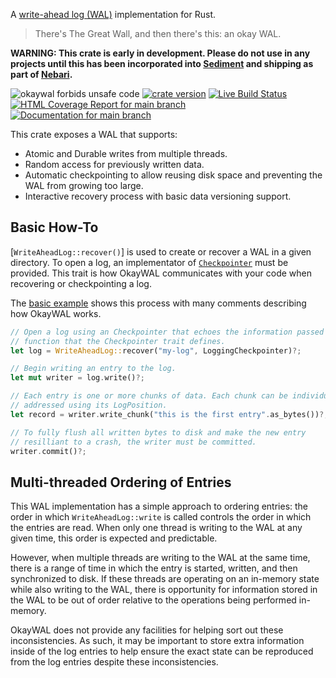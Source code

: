 A [write-ahead log (WAL)](https://en.wikipedia.org/wiki/Write-ahead_logging)
implementation for Rust.

> There's The Great Wall, and then there's this: an okay WAL.

**WARNING: This crate is early in development. Please do not use in any projects
until this has been incorporated into
[Sediment](https://github.com/khonsulabs/sediment) and shipping as part of
[Nebari](https://github.com/khonsulabs/nebari).**

![okaywal forbids unsafe code](https://img.shields.io/badge/unsafe-forbid-success)
[![crate version](https://img.shields.io/crates/v/okaywal.svg)](https://crates.io/crates/okaywal)
[![Live Build Status](https://img.shields.io/github/workflow/status/khonsulabs/okaywal/Tests/main)](https://github.com/khonsulabs/okaywal/actions?query=workflow:Tests)
[![HTML Coverage Report for `main` branch](https://khonsulabs.github.io/okaywal/coverage/badge.svg)](https://khonsulabs.github.io/okaywal/coverage/)
[![Documentation for `main` branch](https://img.shields.io/badge/docs-main-informational)](https://khonsulabs.github.io/okaywal/main/okaywal/)

This crate exposes a WAL that supports:

- Atomic and Durable writes from multiple threads.
- Random access for previously written data.
- Automatic checkpointing to allow reusing disk space and
  preventing the WAL from growing too large.
- Interactive recovery process with basic data versioning support.

## Basic How-To

[`WriteAheadLog::recover()`] is used to create or recover a WAL in a given
directory. To open a log, an implementator of [`Checkpointer`](Checkpointer)
must be provided. This trait is how OkayWAL communicates with your code when
recovering or checkpointing a log.

The [basic example][basic-example] shows this process with many comments
describing how OkayWAL works.

```rust
// Open a log using an Checkpointer that echoes the information passed into each
// function that the Checkpointer trait defines.
let log = WriteAheadLog::recover("my-log", LoggingCheckpointer)?;

// Begin writing an entry to the log.
let mut writer = log.write()?;

// Each entry is one or more chunks of data. Each chunk can be individually
// addressed using its LogPosition.
let record = writer.write_chunk("this is the first entry".as_bytes())?;

// To fully flush all written bytes to disk and make the new entry
// resilliant to a crash, the writer must be committed.
writer.commit()?;
```

## Multi-threaded Ordering of Entries

This WAL implementation has a simple approach to ordering entries: the order in
which `WriteAheadLog::write` is called controls the order in which the entries
are read. When only one thread is writing to the WAL at any given time, this
order is expected and predictable.

However, when multiple threads are writing to the WAL at the same time, there is
a range of time in which the entry is started, written, and then synchronized to
disk. If these threads are operating on an in-memory state while also writing to
the WAL, there is opportunity for information stored in the WAL to be out of
order relative to the operations being performed in-memory.

OkayWAL does not provide any facilities for helping sort out these
inconsistencies. As such, it may be important to store extra information inside
of the log entries to help ensure the exact state can be reproduced from the log
entries despite these inconsistencies.

[wal]: https://en.wikipedia.org/wiki/Write-ahead_logging
[basic-example]: https://github.com/khonsulabs/okaywal/blob/main/examples/basic.rs
